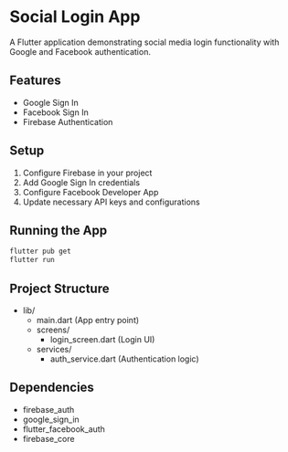 # Social Login App

A Flutter application demonstrating social media login functionality with Google and Facebook authentication.

## Features

- Google Sign In
- Facebook Sign In
- Firebase Authentication

## Setup

1. Configure Firebase in your project
2. Add Google Sign In credentials
3. Configure Facebook Developer App
4. Update necessary API keys and configurations

## Running the App

```bash
flutter pub get
flutter run
```

## Project Structure

- lib/
  - main.dart (App entry point)
  - screens/
    - login_screen.dart (Login UI)
  - services/
    - auth_service.dart (Authentication logic)

## Dependencies

- firebase_auth
- google_sign_in
- flutter_facebook_auth
- firebase_core